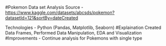 #Pokemon Data set Analysis 
Source - https://www.kaggle.com/datasets/abcsds/pokemon?datasetId=121&sortBy=dateCreated

Technologies - Python (Pandas, Matplotlib, Seaborn)
#Explaination 
  Created Data Frames, Performed Data Manipulation, EDA and Visualization
#Improvements - Continue analysis for Pokemons with single type

